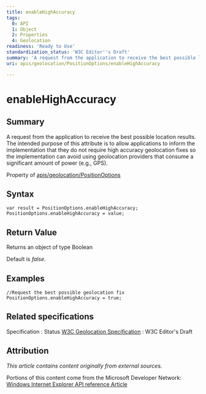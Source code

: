 ```yaml
---
title: enableHighAccuracy
tags:
  0: API
  1: Object
  2: Properties
  4: Geolocation
readiness: 'Ready to Use'
standardization_status: 'W3C Editor''s Draft'
summary: 'A request from the application to receive the best possible location results. The intended purpose of this attribute is to allow applications to inform the implementation that they do not require high accuracy geolocation fixes so the implementation can avoid using geolocation providers that consume a significant amount of power (e.g., GPS).'
uri: apis/geolocation/PositionOptions/enableHighAccuracy

---
```

# enableHighAccuracy

## Summary

A request from the application to receive the best possible location results. The intended purpose of this attribute is to allow applications to inform the implementation that they do not require high accuracy geolocation fixes so the implementation can avoid using geolocation providers that consume a significant amount of power (e.g., GPS).

<span data-meta="applies_to" data-type="key">Property of <span data-type="value">[apis/geolocation/PositionOptions](/apis/geolocation/PositionOptions)</span></span>

## Syntax

``` {.js}
var result = PositionOptions.enableHighAccuracy;
PositionOptions.enableHighAccuracy = value;
```

## Return Value

<span data-meta="return" data-type="key">Returns an object of type <span data-type="value">Boolean</span></span>

Default is *false*.

## Examples

``` {.js}
//Request the best possible geolocation fix
PositionOptions.enableHighAccuracy = true;
```

## Related specifications

Specification
:   Status
[W3C Geolocation Specification](http://dev.w3.org/geo/api/spec-source.html)
:   W3C Editor's Draft

## Attribution

*This article contains content originally from external sources.*

Portions of this content come from the Microsoft Developer Network: [Windows Internet Explorer API reference Article](http://msdn.microsoft.com/en-us/library/ie/hh828809%28v=vs.85%29.aspx)

